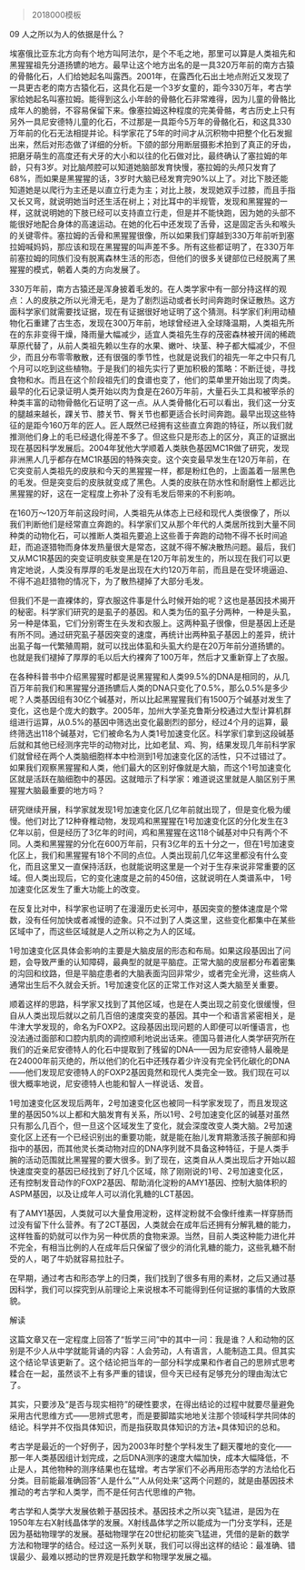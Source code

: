 # 
> 2018000模板





09 人之所以为人的依据是什么？


埃塞俄比亚东北方向有个地方叫阿法尔，是个不毛之地，那里可以算是人类祖先和黑猩猩祖先分道扬镳的地方。最早让这个地方出名的是一具320万年前的南方古猿的骨骼化石，人们给她起名叫露西。2001年，在露西化石出土地点附近又发现了一具更古老的南方古猿化石，这具化石是一个3岁女童的，距今330万年，考古学家给她起名叫塞拉姆。能得到这么小年龄的骨骼化石非常难得，因为儿童的骨骼比成年人的脆弱，不容易保留下来。像塞拉姆这种程度的完美骨骼，考古历史上只有另外一具尼安德特儿童的化石，不过那是一具距今5万年的骨骼化石，和这具330万年前的化石无法相提并论。科学家花了5年的时间才从沉积物中把整个化石发掘出来，然后对形态做了详细的分析。下颌的部分用断层摄影术拍到了真正的牙齿，把磨牙萌生的高度还有犬牙的大小和以往的化石做对比，最终确认了塞拉姆的年龄，只有3岁。对比脑颅腔可以知道她脑部发育快慢，塞拉姆的头颅只发育了68%，而如果是黑猩猩的话，3岁时大脑已经发育完90%以上了。对比下肢还能知道她是以爬行为主还是以直立行走为主；对比上肢，发现她双手过膝，而且手指又长又弯，就说明她当时还生活在树上；对比耳中的半规管，发现和黑猩猩的一样，这就说明她的下肢已经可以支持直立行走，但是并不能快跑，因为她的头部不能很好地配合身体的高速运动。在她的化石中还发现了舌骨，这是固定舌头和喉头的关键零件。塞拉姆的舌骨和黑猩猩很像，所以如果我们穿越到330万年前听到塞拉姆喊妈妈，那应该和现在黑猩猩的叫声差不多。所有这些都证明了，在330万年前塞拉姆的同族们没有脱离森林生活的形态，但他们的很多关键部位已经脱离了黑猩猩的模式，朝着人类的方向发展了。

330万年前，南方古猿还是浑身披着毛发的。在人类学家中有一部分持这样的观点：人的皮肤之所以光滑无毛，是为了剧烈运动或者长时间奔跑时保证散热。这方面科学家们就需要找证据，现在有证据很好地证明了这个猜测。科学家们利用动植物化石重建了古生态，发现在300万年前，地球曾经进入全球降温期，人类祖先所在的东非变得干燥，降雨量大幅减少，适宜人类祖先生存的茂密森林被开阔的稀疏草原代替了，从前人类祖先赖以生存的水果、嫩叶、块茎、种子都大幅减少，不但少，而且分布零零散散，还有很强的季节性，也就是说我们的祖先一年之中只有几个月可以吃到这些植物。于是我们的祖先实行了更加积极的策略：不断迁徙，寻找食物和水。而且在这个阶段祖先们的食谱也变了，他们的菜单里开始出现了肉类。最早的化石记录证明人类开始以肉为食是在260万年前，大量石头工具和被宰杀的种类丰富的动物骨骼化石证明了这一点。从人类骨骼化石可以看出，我们这一分支的腿越来越长，踝关节、膝关节、臀关节也都更适合长时间奔跑。最早出现这些特征的是距今160万年的匠人。匠人既然已经拥有这些直立奔跑的特征，所以我们就推测他们身上的毛已经退化得差不多了。但这些只是形态上的区分，真正的证据出现在基因科学发展后。2004年犹他大学顺着人类肤色基因MC1R做了研究，发现非洲黑人几乎都存在MC1R基因的特殊突变。这个突变最早发生在120万年前，在它突变前人类祖先的皮肤和今天的黑猩猩一样，都是粉红色的，上面盖着一层黑色的毛发。但是突变后的皮肤就变成了黑色。人类的皮肤在防水性和耐磨性上都远比黑猩猩的好，这在一定程度上弥补了没有毛发后带来的不利影响。

在160万～120万年前这段时间，人类祖先从体态上已经和现代人类很像了，所以我们判断他们是经常直立奔跑的。科学家们又从那个年代的人类居所找到大量不同种类的动物化石，可以推断人类祖先要追上这些善于奔跑的动物不得不长时间追赶，而追逐猎物而身体发热量很大是常态，这就不得不解决散热问题。最后，我们又从MC1R基因的突变证明皮肤变黑是在120万年前发生的，所以现在我们可以更肯定地说，人类没有厚厚的毛发是出现在大约120万年前，而且是在受环境逼迫、不得不追赶猎物的情况下，为了散热褪掉了大部分毛发。

但我们不是一直裸体的，穿衣服这件事是什么时候开始的呢？这也是基因技术揭开的秘密。科学家们研究的是虱子的基因。和人类为伍的虱子分两种，一种是头虱，另一种是体虱，它们分别寄生在头发和衣服上。这两种虱子很像，但是基因上还是有所不同。通过研究虱子基因突变的速度，再统计出两种虱子基因上的差异，统计出虱子每一代繁殖周期，就可以找出体虱和头虱大约是在20万年前分道扬镳的。也就是我们褪掉了厚厚的毛以后大约裸奔了100万年，然后才又重新穿上了衣服。

在各种科普书中介绍黑猩猩时都是说黑猩猩和人类99.5%的DNA是相同的，从几百万年前我们和黑猩猩分道扬镳后人类的DNA只变化了0.5%，那么0.5%是多少呢？人类基因组有30亿个碱基对，所以比起黑猩猩我们有1500万个碱基对发生了变化，这也是个庞大的数字。2005年，加州大学圣克鲁斯分校通过大型计算机群组进行运算，从0.5%的基因中筛选出变化最剧烈的部分，经过4个月的运算，最终筛选出118个碱基对，它们被命名为人类1号加速变化区。科学家们拿到这段碱基后就和其他已经测序完毕的动物对比，比如老鼠、鸡、狗，结果发现几年前科学家们就曾经在两个人类脑细胞样本中检测到1号加速变化区的活性，只不过错过了。如果我们观察黑猩猩和人类，他们最大的区别好像就是大脑，而这个1号加速变化区就是活跃在脑细胞中的基因。这就暗示了科学家：难道说这里就是人脑区别于黑猩猩大脑最重要的地方吗？

研究继续开展，科学家就发现1号加速变化区几亿年前就出现了，但是变化极为缓慢。他们对比了12种脊椎动物，发现鸡和黑猩猩在1号加速变化区的分化发生在3亿年以前，但是经历了3亿年的时间，鸡和黑猩猩在这118个碱基对中只有两个不同。人类和黑猩猩的分化在600万年前，只有3亿年的五十分之一，但在1号加速变化区上，我们和黑猩猩有18个不同的点位。人类出现前几亿年这里都没有什么变化，而且这里又一直保持活跃，也就能说明这里是一个对于生存来说非常重要的区域。但人类出现后，它的变化速度是之前的450倍，这就说明在人类谱系中， 1号加速变化区发生了重大功能上的改变。

在反复比对中，科学家也证明了在漫漫历史长河中，基因突变的整体速度是个常数，没有任何加快或者减慢的迹象。只不过到了人类这里，这些变化都集中在某些区域中了，而这些区域就是人之所以称之为人的区域。

1号加速变化区具体会影响的主要是大脑皮层的形态和布局。如果这段基因出了问题，会导致严重的认知障碍，最典型的就是平脑症。正常大脑的皮层都分布着密集的沟回和纹路，但是平脑症患者的大脑表面沟回非常少，或者完全光滑，这些病人通常出生后不久就会夭折。1号加速变化区的正常工作对这人类大脑至关重要。

顺着这样的思路，科学家又找到了其他区域，也是在人类出现之前变化很缓慢，但自从人类出现后就以之前几百倍的速度突变的基因。其中一个和语言紧密相关，是牛津大学发现的，命名为FOXP2。这段基因出现问题的人即便可以听懂语言，也没法通过面部和口腔内肌肉的调控顺利地说出话来。德国马普进化人类学研究所在我们的近亲尼安德特人的化石中提取到了残留的DNA——因为尼安德特人最晚是在24000年前灭绝的，所以他们的化石中还残存着少许没有完全钙化碳化的DNA——他们发现尼安德特人的FOXP2基因竟然和现代人类完全一致。我们现在可以很大概率地说，尼安德特人也能和智人一样说话、发音。

1号加速变化区发现后两年，2号加速变化区也被同一科学家发现了，而且发现这里的基因50%以上都和大脑发育有关系，所以1号、2号加速变化区的碱基对虽然只有那么几百个，但一旦这个区域发生了变化，就会深度改变人类大脑。2号加速变化区上还有一个已经识别出的重要功能，就是能在胎儿发育期激活孩子腕部和拇指中的基因，而其他灵长类动物对应的DNA序列就不具备这种特征，于是人类手腕的活动范围就比黑猩猩的要大很多。到了现在，这类自从人类出现后才开始以超快速度突变的基因已经找到了好几个区域，除了刚刚说的1号、2号加速变化区，还有控制发音动作的FOXP2基因、帮助消化淀粉的AMY1基因、控制大脑体积的ASPM基因，以及让成年人可以消化乳糖的LCT基因。

有了AMY1基因，人类就可以大量食用淀粉，这样淀粉就不会像纤维素一样穿肠而过没有留下什么营养。有了2CT基因，人类就会在成年后还拥有分解乳糖的能力，这样牲畜的奶就可以作为另一种优质的食物来源。当然，目前人类这种能力进化并不完全，有相当比例的人在成年后只保留了很少的消化乳糖的能力，这些乳糖不耐受的人，喝了牛奶就容易拉肚子。

在早期，通过考古和形态学上的归类，我们找到了很多有用的素材，之后又通过基因科学，我们可以探究到从前理论上来说根本不可能得到任何证据的事情的大致原貌。





解读


这篇文章又在一定程度上回答了“哲学三问”中的其中一问：我是谁？人和动物的区别是不少人从中学就能背诵的内容：人会劳动，人有语言，人能制造工具。但其实这个结论早该更新了。这个结论把当年的一部分科学成果和作者自己的思辨式思考糅合在一起，虽然谈不上有多严重的错误，但今天已经有足够充分的理由淘汰它了。

其实，只要涉及“是否与现实相符”的硬性要求，在得出结论的过程中就要尽量避免采用古代思维方式——思辨式思考，而是要脚踏实地地关注那个领域科学共同体的结论。科学并不仅指具体知识，而是指获取具体知识的方法+具体知识的总和。

考古学是最近的一个好例子，因为2003年时整个学科发生了翻天覆地的变化——那一年人类基因组计划完成，之后DNA测序的速度大幅加快，成本大幅降低，不止是人，其他物种的测序结果也在猛增。考古学家们不必再用形态学的方法给化石分类。目前能最准确回答“人是什么”“人从何处来”这两个问题的，就是由基因技术推动的考古学和人类学，而不是任何古代思维的产物。

考古学和人类学大发展依赖于基因技术。基因技术之所以突飞猛进，是因为在1950年左右X射线晶体学的发展。X射线晶体学之所以能成为一门分支学科，还是因为基础物理学的发展。基础物理学在20世纪初能突飞猛进，凭借的是新的数学方法和物理学的结合。经过这一系列关联，我们可以得出这样的结论：最准确、错误最少、最难以撼动的世界观是托数学和物理学发展之福。



